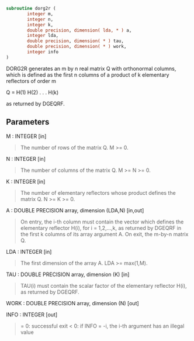 ```fortran
subroutine dorg2r (
        integer m,
        integer n,
        integer k,
        double precision, dimension( lda, * ) a,
        integer lda,
        double precision, dimension( * ) tau,
        double precision, dimension( * ) work,
        integer info
)
```

DORG2R generates an m by n real matrix Q with orthonormal columns,
which is defined as the first n columns of a product of k elementary
reflectors of order m

Q  =  H(1) H(2) . . . H(k)

as returned by DGEQRF.

## Parameters
M : INTEGER [in]
> The number of rows of the matrix Q. M >= 0.

N : INTEGER [in]
> The number of columns of the matrix Q. M >= N >= 0.

K : INTEGER [in]
> The number of elementary reflectors whose product defines the
> matrix Q. N >= K >= 0.

A : DOUBLE PRECISION array, dimension (LDA,N) [in,out]
> On entry, the i-th column must contain the vector which
> defines the elementary reflector H(i), for i = 1,2,...,k, as
> returned by DGEQRF in the first k columns of its array
> argument A.
> On exit, the m-by-n matrix Q.

LDA : INTEGER [in]
> The first dimension of the array A. LDA >= max(1,M).

TAU : DOUBLE PRECISION array, dimension (K) [in]
> TAU(i) must contain the scalar factor of the elementary
> reflector H(i), as returned by DGEQRF.

WORK : DOUBLE PRECISION array, dimension (N) [out]

INFO : INTEGER [out]
> = 0: successful exit
> < 0: if INFO = -i, the i-th argument has an illegal value
